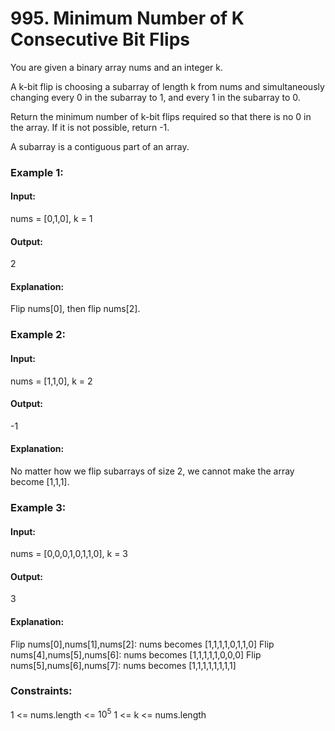 # 995. Minimum Number of K Consecutive Bit Flips
You are given a binary array nums and an integer k.

A k-bit flip is choosing a subarray of length k from nums and simultaneously changing every 0 in the subarray to 1, and every 1 in the subarray to 0.

Return the minimum number of k-bit flips required so that there is no 0 in the array. If it is not possible, return -1.

A subarray is a contiguous part of an array.

### Example 1:
#### Input:
nums = [0,1,0], k = 1
#### Output:
2
#### Explanation:
Flip nums[0], then flip nums[2].

### Example 2:
#### Input:
nums = [1,1,0], k = 2
#### Output:
-1
#### Explanation:
No matter how we flip subarrays of size 2, we cannot make the array become [1,1,1].

### Example 3:
#### Input:
nums = [0,0,0,1,0,1,1,0], k = 3
#### Output:
3
#### Explanation: 
Flip nums[0],nums[1],nums[2]: nums becomes [1,1,1,1,0,1,1,0]
Flip nums[4],nums[5],nums[6]: nums becomes [1,1,1,1,1,0,0,0]
Flip nums[5],nums[6],nums[7]: nums becomes [1,1,1,1,1,1,1,1]
 
### Constraints:
1 <= nums.length <= $`10^5`$
1 <= k <= nums.length

